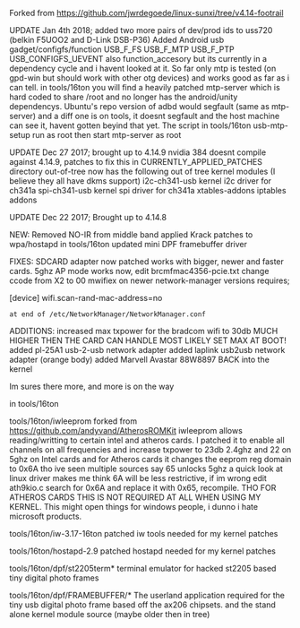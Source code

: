 Forked from https://github.com/jwrdegoede/linux-sunxi/tree/v4.14-footrail

UPDATE Jan 4th 2018; added two more pairs of dev/prod ids to uss720 (belkin F5UOO2 and D-Link DSB-P36)
	Added Android usb gadget/configfs/function  USB_F_FS USB_F_MTP USB_F_PTP USB_CONFIGFS_UEVENT
	also function_accesory but its currently in a dependency cycle and i havent looked at it.
	So far only mtp is tested (on gpd-win but should work with other otg devices) and works good
	as far as i can tell. in tools/16ton you will find a heavily patched mtp-server which is hard coded
	to share /root and no longer has the android/unity dependencys.
	Ubuntu's repo version of adbd would segfault (same as mtp-server) and a diff one is on tools, it
	doesnt segfault and the host machine can see it, havent gotten beyind that yet.
	The script in tools/16ton usb-mtp-setup run as root then start mtp-server as root

UPDATE Dec 27 2017; brought up to 4.14.9
	nvidia 384 doesnt compile against 4.14.9, patches to fix this in CURRENTLY_APPLIED_PATCHES
	directory out-of-tree now has the following out of tree kernel modules (I believe they all have dkms support)
			i2c-ch341-usb    kernel i2c driver for ch341a
			spi-ch341-usb	 kernel spi driver for ch341a
			xtables-addons   iptables addons

UPDATE Dec 22 2017; Brought up to 4.14.8

NEW:
	Removed NO-IR from middle band
	applied Krack patches to wpa/hostapd in tools/16ton
    updated mini DPF framebuffer driver

FIXES:
	SDCARD adapter now patched works with bigger, newer and faster cards.
	5ghz AP mode works now, edit brcmfmac4356-pcie.txt change ccode from X2 to 00
	mwifiex on newer network-manager versions requires;

[device]
wifi.scan-rand-mac-address=no

	at end of /etc/NetworkManager/NetworkManager.conf



ADDITIONS:
	increased max txpower for the bradcom wifi to 30db MUCH HIGHER THEN THE CARD CAN HANDLE MOST LIKELY SET MAX AT BOOT!
	added pl-25A1 usb-2-usb network adapter
	added laplink usb2usb network adapter (orange body)
	added Marvell Avastar 88W8897 BACK into the kernel

Im sures there more, and more is on the way

in tools/16ton

tools/16ton/iwleeprom
	forked from https://github.com/andyvand/AtherosROMKit iwleeprom allows reading/writting to certain intel and
	atheros cards. I patched it to enable all channels on all frequencies and increase txpower to 23db 2.4ghz and
	22 on 5ghz on Intel cards and for Atheros cards it changes the eeprom reg domain to 0x6A tho ive seen multiple
    sources say 65 unlocks 5ghz a quick look at linux driver makes me think 6A will be less restrictive, if im wrong
	edit ath9kio.c search for 0x6A and replace it with 0x65, recompile. THO FOR ATHEROS CARDS THIS IS NOT REQUIRED AT
	ALL WHEN USING MY KERNEL. This might open things for windows people, i dunno i hate microsoft products.

tools/16ton/iw-3.17-16ton
	patched iw tools needed for my kernel patches

tools/16ton/hostapd-2.9
	patched hostapd needed for my kernel patches

tools/16ton/dpf/st2205term*
	terminal emulator for hacked st2205 based tiny digital photo frames

tools/16ton/dpf/FRAMEBUFFER/*
	The userland application required for the tiny usb digital photo frame
	based off the ax206 chipsets. and the stand alone kernel module source (maybe older then in tree)
